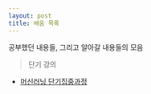 ```yaml
---
layout: post
title: 배움 목록
---
```


<div class="message">
  공부했던 내용들, 그리고 알아갈 내용들의 모음
</div>

> 단기 강의

- [머신러닝 단기집중과정](https://developers.google.com/machine-learning/crash-course/?hl=ko)
